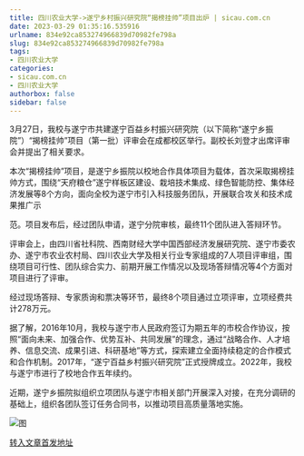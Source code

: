 ```yaml
---
title: 四川农业大学->遂宁乡村振兴研究院“揭榜挂帅”项目出炉 | sicau.com.cn
date: 2023-03-29 01:35:16.535916
urlname: 834e92ca853274966839d70982fe798a
slug: 834e92ca853274966839d70982fe798a
tags: 
- 四川农业大学
categories:
- sicau.com.cn
- 四川农业大学
authorbox: false
sidebar: false
---
```

3月27日，我校与遂宁市共建遂宁百益乡村振兴研究院（以下简称“遂宁乡振院”）“揭榜挂帅”项目（第一批）评审会在成都校区举行。副校长刘登才出席评审会并提出了相关要求。  

本次“揭榜挂帅”项目，是遂宁乡振院以校地合作具体项目为载体，首次采取揭榜挂帅方式，围绕“天府粮仓”遂宁样板区建设、栽培技术集成、绿色智能防控、集体经济发展等8个方向，面向全校为遂宁市引入科技服务团队，开展联合攻关和技术成果推广示
<!--more-->
范。项目发布后，经过团队申请，遂宁分院审核，最终11个团队进入答辩环节。

评审会上，由四川省社科院、西南财经大学中国西部经济发展研究院、遂宁市委农办、遂宁市农业农村局、四川农业大学及相关行业专家组成的7人项目评审组，围绕项目可行性、团队综合实力、前期开展工作情况以及现场答辩情况等4个方面对项目进行了评审。

经过现场答辩、专家质询和票决等环节，最终8个项目通过立项评审，立项经费共计278万元。

据了解，2016年10月，我校与遂宁市人民政府签订为期五年的市校合作协议，按照“面向未来、加强合作、优势互补、共同发展”的理念，通过“战略合作、人才培养、信息交流、成果引进、科研基地”等方式，探索建立全面持续稳定的合作模式和合作机制。2017年，“遂宁百益乡村振兴研究院”正式授牌成立。2022年，我校与遂宁市进行了校地合作五年续约。

近期，遂宁乡振院拟组织立项团队与遂宁市相关部门开展深入对接，在充分调研的基础上，组织各团队签订任务合同书，以推动项目高质量落地实施。

![图](https://news.sicau.edu.cn/__local/0/51/08/A8284DED4ADC7219E196B8CCD38_23F18C89_1B5049.png)

[转入文章首发地址](https://news.sicau.edu.cn/info/1078/71555.htm)